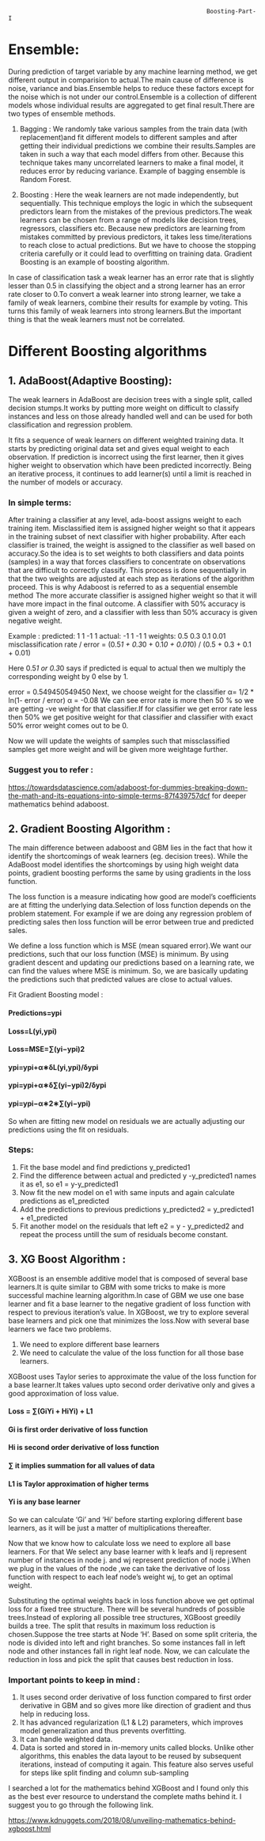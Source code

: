                                                             Boosting-Part-I

# Ensemble: 

During prediction of target variable by any machine learning method, we get different output in comparision to actual.The main cause of difference is noise, variance and bias.Ensemble helps to reduce these factors except for the noise which is not under our control.Ensemble is a collection of different models whose individual results are aggregated to get final result.There are two types of ensemble methods.

1. Bagging :
We randomly take various samples from the train data (with replacement)and fit different models to different samples and after getting their individual predictions we combine their results.Samples are taken in such a way that each model differs from other.
Because this technique takes many uncorrelated learners to make a final model, it reduces error by reducing variance. Example of bagging ensemble is Random Forest.

2. Boosting :
Here the weak learners are not made independently, but sequentially.
This technique employs the logic in which the subsequent predictors learn from the mistakes of the previous predictors.The weak learners can be chosen from a range of models like decision trees, regressors, classifiers etc. Because new predictors are learning from mistakes committed by previous predictors, it takes less time/iterations to reach close to actual predictions. But we have to choose the stopping criteria carefully or it could lead to overfitting on training data. Gradient Boosting is an example of boosting algorithm.

In case of classification task a weak learner has an error rate that is slightly lesser than 0.5 in classifying the object and a strong learner has an error rate closer to 0.To convert a weak learner into strong learner, we take a family of weak learners, combine their results for example by voting. This turns this family of weak learners into strong learners.But the important thing is that the weak learners must not be correlated.

# Different Boosting algorithms

## 1. AdaBoost(Adaptive Boosting):

The weak learners in AdaBoost are decision trees with a single split, called decision stumps.It works by putting more weight on difficult to classify instances and less on those already handled well and can be used for both classification and regression problem.

It fits a sequence of weak learners on different weighted training data. It starts by predicting original data set and gives equal weight to each observation. If prediction is incorrect using the first learner, then it gives higher weight to observation which have been predicted incorrectly. Being an iterative process, it continues to add learner(s) until a limit is reached in the number of models or accuracy.

### In simple terms:
After training a classifier at any level, ada-boost assigns weight to each training item. Misclassified item is assigned higher weight so that it appears in the training subset of next classifier with higher probability. After each classifier is trained, the weight is assigned to the classifier as well based on accuracy.So the idea is to set weights to both classifiers and data points (samples) in a way that forces classifiers to concentrate on observations that are difficult to correctly classify. This process is done sequentially in that the two weights are adjusted at each step as iterations of the algorithm proceed. This is why Adaboost is referred to as a sequential ensemble method 
The more accurate classifier is assigned higher weight so that it will have more impact in the final outcome. A classifier with 50% accuracy is given a weight of zero, and a classifier with less than 50% accuracy is given negative weight.

Example :
predicted: 1 1 -1 1
actual: -1 1 -1 1
weights: 0.5 0.3 0.1 0.01
misclassification rate / error = (0.5*1 + 0.3*0 + 0.1*0 + 0.01*0) / (0.5 + 0.3 + 0.1 + 0.01)

Here 0.5*1 or 0.3*0 says if predicted is equal to actual then we multiply the corresponding weight by 0 else by 1.

error = 0.549450549450
Next, we choose weight for the classifier 
α=  1/2 * ln(1- error / error)
α = -0.08
We can see error rate is more then 50 % so we are getting -ve weight for that classifier.If for classifier we get error rate less then 50% we get positive weight for that classifier and  classifier with exact 50% error weight comes out to be 0.

Now we will update the weights of samples such that missclassified samples get more weight and will be given more weightage further.

### Suggest you to refer : 
https://towardsdatascience.com/adaboost-for-dummies-breaking-down-the-math-and-its-equations-into-simple-terms-87f439757dcf for deeper mathematics behind adaboost.

## 2. Gradient Boosting Algorithm :

The main difference between adaboost and GBM lies in the fact that how it identify the shortcomings of weak learners (eg. decision trees). While the AdaBoost model identifies the shortcomings by using high weight data points, gradient boosting performs the same by using gradients in the loss function.

The loss function is a measure indicating how good are model’s coefficients are at fitting the underlying data.Selection of loss function depends on the problem statement. For example if we are doing any regression problem of predicting sales then loss function will be error between true and predicted sales.

We define a loss function which is MSE (mean squared error).We want our predictions, such that our loss function (MSE) is minimum. By using gradient descent and updating our predictions based on a learning rate, we can find the values where MSE is minimum.
So, we are basically updating the predictions such that predicted values are close to actual values.

Fit Gradient Boosting model :

#### Predictions=ypi
#### Loss=L(yi,ypi)
#### Loss=MSE=∑(yi−ypi)2
#### ypi=ypi+α∗δL(yi,ypi)/δypi
#### ypi=ypi+α∗δ∑(yi−ypi)2/δypi
#### ypi=ypi−α∗2∗∑(yi−ypi)

So when are fitting new model on residuals we are actually adjusting our predictions using the fit on residuals.

### Steps:

1. Fit the base model and find predictions y_predicted1 
2. Find the difference between actual and predicted y -y_predicted1  names it as e1, so e1 = y-y_predicted1 
3. Now fit the new model on e1 with same inputs and again calculate predictions as e1_predicted
4. Add the predictions to previous predictions y_predicted2 = y_predicted1 + e1_predicted
5. Fit another model on the residuals that left e2 = y - y_predicted2 and repeat the process untill the sum of residuals become constant.

## 3. XG Boost Algorithm :

XGBoost is an ensemble additive model that is composed of several base learners.It is quite similar to GBM with some tricks to make is more successful machine learning algorithm.In case of GBM we use one base learner and fit a base learner to the negative gradient of loss function with respect to previous iteration’s value. In XGBoost, we try to explore several base learners and pick one that minimizes the loss.Now with several base learners we face two problems.
1. We need to explore different base learners
2. We need to calculate the value of the loss function for all those base learners.

XGBoost uses Taylor series to approximate the value of the loss function for a base learner.It takes values upto second order derivative only and gives a good approximation of loss value.

####  Loss =  ∑(GiYi + HiYi) + L1           
####                                       Gi is first order derivative of loss function                     
####                                       Hi is second order derivative of loss function
####                                       ∑ it implies summation for all values of data
####                                       L1 is Taylor approximation of higher terms
####                                       Yi is any base learner

So we can calculate ‘Gi’ and ‘Hi’ before starting exploring different base learners, as it will be just a matter of multiplications thereafter.

Now that we know how to calculate loss we need to explore all base learners. For that We select any base learner with k leafs and Ij represent number of instances in node j. and wj represent prediction of node j.When we plug in the values of the node ,we can take the derivative of loss function with respect to each leaf node’s weight wj, to get an optimal weight.

Substituting the optimal weights back in loss function above we get optimal loss for a fixed tree structure. There will be several hundreds of possible trees.Instead of exploring all possible tree structures, XGBoost greedily builds a tree. The split that results in maximum loss reduction is chosen.Suppose the tree starts at Node ‘H’. Based on some split criteria, the node is divided into left and right branches. So some instances fall in left node and other instances fall in right leaf node. Now, we can calculate the reduction in loss and pick the split that causes best reduction in loss.

### Important points to keep in mind :
1. It uses second order derivative of loss function compared to first order derivative in GBM and so gives more like direction of gradient and thus help in reducing loss.
2. It has advanced regularization (L1 & L2) parameters, which improves model generalization and thus prevents overfitting.
3. It can handle weighted data.
4. Data is sorted and stored in in-memory units called blocks. Unlike other algorithms, this enables the data layout to be reused by subsequent iterations, instead of computing it again. This feature also serves useful for steps like split finding and column sub-sampling

I searched a lot for the mathematics behind XGBoost and I found only this as the best ever resource to understand the complete maths behind it.
I suggest you to go through the following link.

https://www.kdnuggets.com/2018/08/unveiling-mathematics-behind-xgboost.html


